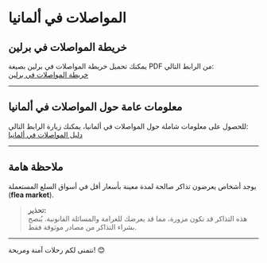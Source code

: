 # المواصلات في ألمانيا

## خريطة المواصلات في برلين

يمكنك تحميل خريطة المواصلات في برلين بصيغة PDF من الرابط التالي:  
[خريطة المواصلات في برلين](https://www.s-bahn-berlin.de/pdf/VBB-Liniennetz.pdf)

---

## معلومات عامة حول المواصلات في ألمانيا

للحصول على معلومات شاملة حول المواصلات في ألمانيا، يمكنك زيارة الرابط التالي:  
[دليل المواصلات في ألمانيا](http://deutschland-integration-ratgeber.blogspot.de/p/deutschebahn.html)

---

## ملاحظة هامة

يوجد أشخاص يعرضون تذاكر صالحة لمدة معينة بأسعار أقل في أسواق السلع المستعملة (**flea market**).  
> **تحذير:**  
> هذه التذاكر قد تكون مزورة، مما قد يعرضك للغرامة والمسائلة القانونية. يُنصح بشراء التذاكر من مصادر موثوقة فقط.

---

نتمنى لكم رحلات آمنة ومريحة! 😊